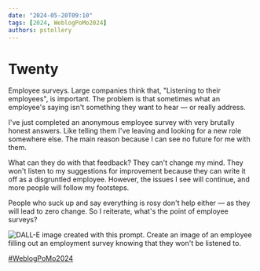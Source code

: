 ```yaml
---
date: "2024-05-20T09:10"
tags: [2024, WeblogPoMo2024]
authors: pstollery
---
```

# Twenty

Employee surveys. Large companies think that, "Listening to their employees", is important. The problem is that sometimes what an employee's saying isn't something they want to hear — or really address.

<!-- truncate -->

I've just completed an anonymous employee survey with very brutally honest answers. Like telling them I've leaving and looking for a new role somewhere else. The main reason because I can see no future for me with them.

What can they do with that feedback? They can't change my mind. They won't listen to my suggestions for improvement because they can write it off as a disgruntled employee. However, the issues I see will continue, and more people will follow my footsteps.

People who suck up and say everything is rosy don't help either — as they will lead to zero change. So I reiterate, what's the point of employee surveys?

![DALL-E image created with this prompt. Create an image of an employee filling out an employment survey knowing that they won't be listened to.](https://cdn.some.pics/phils/664b1475291af.jpg)

[#WeblogPoMo2024](https://weblog.anniegreens.lol/weblog-posting-month-2024)